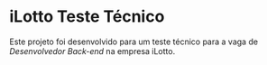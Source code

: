 # iLotto Teste Técnico

Este projeto foi desenvolvido para um teste técnico para a vaga de *Desenvolvedor Back-end* na empresa iLotto.
